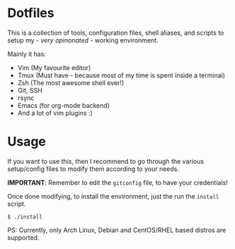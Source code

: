 # Dotfiles

This is a collection of tools, configuration files, shell aliases, and scripts
to setup my - *very opinonated* - working environment.

Mainly it has:

* Vim (My favourite editor)
* Tmux (Must have - because most of my time is spent inside a terminal)
* Zsh (The most awesome shell ever!)
* Git, SSH
* rsync
* Emacs (for org-mode backend)
* And a lot of vim plugins :)


# Usage

If you want to use this, then I recommend to go through the various
setup/config files to modify them according to your needs.

**IMPORTANT**: Remember to edit the `gitconfig` file, to have your credentials!

Once done modifying, to install the environment, just the run the `install`
script.

```
$ ./install
```

PS: Currently, only Arch Linux, Debian and CentOS/RHEL based distros are supported.
